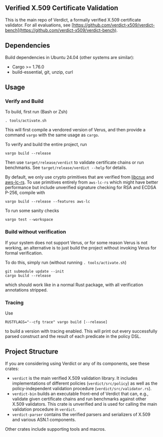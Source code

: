 Verified X.509 Certificate Validation
---

This is the main repo of Verdict, a formally verified X.509 certificate validator.
For all evaluations, see [https://github.com/verdict-x509/verdict-bench](https://github.com/verdict-x509/verdict-bench).

## Dependencies

Build dependencies in Ubuntu 24.04 (other systems are similar):
- Cargo >= 1.76.0
- build-essential, git, unzip, curl

## Usage

### Verify and Build

To build, first run (Bash or Zsh)
```
. tools/activate.sh
```
This will first compile a vendored version of Verus, and then
provide a command `vargo` with the same usage as `cargo`.

To verify and build the entire project, run
```
vargo build --release
```
Then use `target/release/verdict` to validate certificate chains or run benchmarks.
See `target/release/verdict --help` for details.

By default, we only use crypto primitives that are verified from [libcrux](https://github.com/cryspen/libcrux) and [aws-lc-rs](https://github.com/aws/aws-lc-rs).
To use primitives entirely from `aws-lc-rs` which might have better performance but include unverified signature checking for RSA and ECDSA P-256,
compile with
```
vargo build --release --features aws-lc
```

To run some sanity checks
```
vargo test --workspace
```

### Build without verification

If your system does not support Verus, or for some reason Verus is not working,
an alternative is to just build the project without invoking Verus for formal verification.

To do this, simply run (without running `. tools/activate.sh`)
```
git submodule update --init
cargo build --release
```
which should work like in a normal Rust package, with all verification annotations stripped.

### Tracing

Use
```
RUSTFLAGS="--cfg trace" vargo build [--release]
```
to build a version with tracing enabled.
This will print out every successfully parsed construct and the result of each predicate in the policy DSL.

## Project Structure

If you are considering using Verdict or any of its components, see these crates:
- `verdict` is the main verified X.509 validation library. It includes implementations of different policies (`verdict/src/policy`) as well as the policy-independent validation procedure (`verdict/src/validator.rs`).
- `verdict-bin` builds an executable front-end of Verdict that can, e.g., validate given certificate chains and run benchmarks against other X.509 validators.
  This crate is unverified and is used for calling the main validation procedure in `verdict`.
- `verdict-parser` contains the verified parsers and serializers of X.509 and various ASN.1 components.

Other crates include supporting tools and macros.
